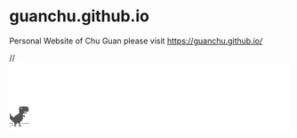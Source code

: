 # guanchu.github.io
Personal Website of Chu Guan please visit
https://guanchu.github.io/

//![dino](dino.gif)
